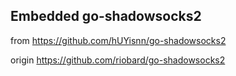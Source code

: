 ## Embedded go-shadowsocks2

from https://github.com/hUYisnn/go-shadowsocks2

origin https://github.com/riobard/go-shadowsocks2
